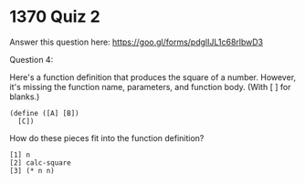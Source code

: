 # 1370 Quiz 2

Answer this question here: <https://goo.gl/forms/pdglIJL1c68rlbwD3>

Question 4: 

Here's a function definition that produces the square of a number. However, it's missing the function name, parameters, and function body. (With [ ] for blanks.)

```
(define ([A] [B])
  [C])
```

How do these pieces fit into the function definition?

```
[1] n
[2] calc-square
[3] (* n n)
```